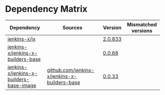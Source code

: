 # Dependency Matrix

Dependency | Sources | Version | Mismatched versions
---------- | ------- | ------- | -------------------
[jenkins-x/jx](https://github.com/jenkins-x/jx) |  | [2.0.833](https://github.com/jenkins-x/jx/releases/tag/v2.0.833) | 
[jenkins-x/jenkins-x-builders-base](https://github.com/jenkins-x/jenkins-x-builders-base) |  | [0.0.68](https://github.com/jenkins-x/jenkins-x-builders-base/releases/tag/v0.0.68) | 
[jenkins-x/jenkins-x-builders-base-image](https://github.com/jenkins-x/jenkins-x-builders-base-image) | [github.com/jenkins-x/jenkins-x-builders-base](https://github.com/jenkins-x/jenkins-x-builders-base.git) | [0.0.33]() | 
